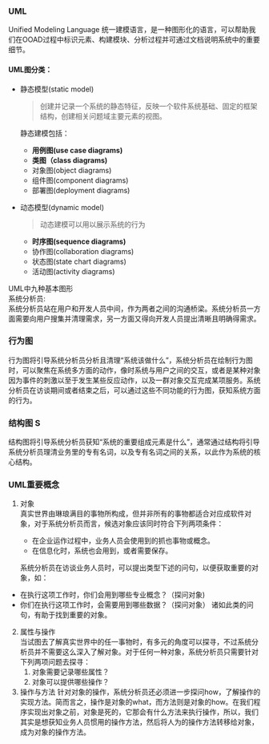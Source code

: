 ### UML  
Unified Modeling Language 统一建模语言，是一种图形化的语言，可以帮助我们在OOAD过程中标识元素、构建模块、分析过程并可通过文档说明系统中的重要细节。  
#### UML图分类：  
* 静态模型(static model)
  >创建并记录一个系统的静态特征，反映一个软件系统基础、固定的框架结构，创建相关问题域主要元素的视图。    
  
  静态建模包括：  
  - **用例图(use case diagrams)**
  - **类图（class diagrams)**
  - 对象图(object diagrams)
  - 组件图(component diagrams)
  - 部署图(deployment diagrams)
* 动态模型(dynamic model)  
  >动态建模可以用以展示系统的行为  
  
  - **时序图(sequence diagrams)**
  - 协作图(collaboration diagrams)
  - 状态图(state chart diagrams)
  - 活动图(activity diagrams) 

UML中九种基本图形   
系统分析员:  
系统分析员站在用户和开发人员中间，作为两者之间的沟通桥梁。系统分析员一方面需要向用户搜集并清理需求，另一方面又得向开发人员提出清晰且明确得需求。
### 行为图  
行为图将引导系统分析员分析且清理“系统该做什么”，系统分析员在绘制行为图时，可以聚焦在系统多方面的动作，像时系统与用户之间的交互，或者是某种对象因为事件的刺激以至于发生某些反应动作，以及一群对象交互完成某项服务。系统分析员在访谈期间或者结束之后，可以通过这些不同功能的行为图，获知系统方面的行为。
### 结构图  S
结构图将引导系统分析员获知“系统的重要组成元素是什么”，通常通过结构将引导系统分析员理清业务里的专有名词，以及专有名词之间的关系，以此作为系统的核心结构。 
### UML重要概念  
1. 对象   
   真实世界由琳琅满目的事物所构成，但并非所有的事物都适合对应成软件对象，对于系统分析员而言，候选对象应该同时符合下列两项条件：  
   * 在企业运作过程中，业务人员会使用到的抓也事物或概念。
   * 在信息化时，系统也会用到，或者需要保存。 
       
   系统分析员在访谈业务人员时，可以提出类型下述的问句，以便获取重要的对象，如：   
  * 在执行这项工作时，你们会用到哪些专业概念？（探问对象)
  * 你们在执行这项工作时，会需要用到哪些数据？（探问对象）
  诸如此类的问句，有助于找到重要的对象。

2. 属性与操作  
   当试图去了解真实世界中的任一事物时，有多元的角度可以探寻，不过系统分析员并不需要这么深入了解对象。对于任何一种对象，系统分析员只需要针对下列两项问题去探寻：  
   1. 对象需要记录哪些属性？
   2. 对象可以提供哪些操作？
3. 操作与方法
   针对对象的操作，系统分析员还必须进一步探问how，了解操作的实现方法。简而言之，操作是对象的what，而方法则是对象的how。在我们程序实现出对象之前，对象是死的，它那会有什么方法来执行操作，所以，我们其实是想获知业务人员惯用的操作方法，然后将人为的操作方法转移给对象，成为对象的操作方法。